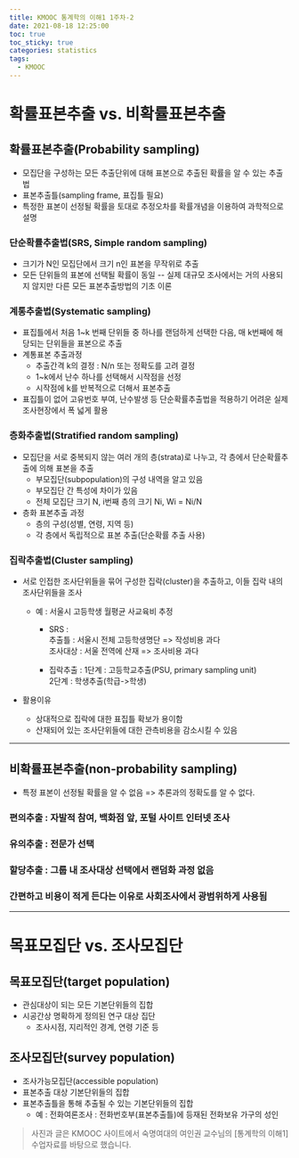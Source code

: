 ```yaml
---
title: KMOOC 통계학의 이해1 1주차-2
date: 2021-08-18 12:25:00
toc: true
toc_sticky: true
categories: statistics
tags:
  - KMOOC
---
```


# 확률표본추출 vs. 비확률표본추출

## 확률표본추출(Probability sampling)

- 모집단을 구성하는 모든 추출단위에 대해 표본으로 추출된 확률을 알 수 있는 추출법  
- 표본추출틀(sampling frame, 표집틀 필요)
- 특정한 표본이 선정될 확률을 토대로 추정오차를 확률개념을 이용하여 과학적으로 설명


### 단순확률추출법(SRS, Simple random sampling)
- 크기가 N인 모집단에서 크기 n인 표본을 무작위로 추출
- 모든 단위들의 표본에 선택될 확률이 동일
-- 실제 대규모 조사에서는 거의 사용되지 않지만 다른 모든 표본추출방법의 기초 이론

### 계통추출법(Systematic sampling)
- 표집틀에서 처음 1~k 번째 단위들 중 하나를 랜덤하게 선택한 다음, 매 k번째에 해당되는 단위들을 표본으로 추출
- 계통표본 추출과정
  - 추출간격 k의 결정 : N/n 또는 정확도를 고려 결정
  - 1~k에서 난수 하나를 선택해서 시작점을 선정
  - 시작점에 k를 반복적으로 더해서 표본추출
- 표집틀이 없어 고유번호 부여, 난수발생 등 단순확률추출법을 적용하기 어려운 실제 조사현장에서 폭 넓게 활용

### 층화추출법(Stratified random sampling)
- 모집단을 서로 중복되지 않는 여러 개의 층(strata)로 나누고, 각 층에서 단순확률추출에 의해 표본을 추출
  - 부모집단(subpopulation)의 구성 내역을 알고 있음
  - 부모집단 간 특성에 차이가 있음
  - 전체 모집단 크기 N, i번째 층의 크기 Ni, Wi = Ni/N
- 층화 표본추출 과정
  - 층의 구성(성별, 연령, 지역 등)
  - 각 층에서 독립적으로 표본 추출(단순확률 추출 사용)

### 집락추출법(Cluster sampling)
- 서로 인접한 조사단위들을 묶어 구성한 집락(cluster)을 추출하고, 이들 집락 내의 조사단위들을 조사
  - 예 : 서울시 고등학생 월평균 사교육비 추정
    - SRS :  
    추출틀 : 서울시 전체 고등학생명단 => 작성비용 과다  
    조사대상 : 서울 전역에 산재 => 조사비용 과다

    - 집락추출 :
    1단계 : 고등학교추출(PSU, primary sampling unit)  
    2단계 : 학생추출(학급->학생)

- 활용이유
  - 상대적으로 집락에 대한 표집틀 확보가 용이함
  - 산재되어 있는 조사단위들에 대한 관측비용을 감소시킬 수 있음

***
## 비확률표본추출(non-probability sampling)

- 특정 표본이 선정될 확률을 알 수 없음 => 추론과의 정확도를 알 수 없다.

### 편의추출 : 자발적 참여, 백화점 앞, 포털 사이트 인터넷 조사
### 유의추출 : 전문가 선택  
### 할당추출 : 그룹 내 조사대상 선택에서 랜덤화 과정 없음
### 간편하고 비용이 적게 든다는 이유로 사회조사에서 광범위하게 사용됨  


***
# 목표모집단 vs. 조사모집단

## 목표모집단(target population)
- 관심대상이 되는 모든 기본단위들의 집합
- 시공간상 명확하게 정의된 연구 대상 집단
    - 조사시점, 지리적인 경계, 연령 기준 등

## 조사모집단(survey population)
- 조사가능모집단(accessible population)
- 표본추출 대상 기본단위들의 집합
- 표본추출틀을 통해 추출될 수 있는 기본단위들의 집합
  - 예 : 전화여론조사 : 전화번호부(표본추출틀)에 등재된 전화보유 가구의 성인


> 사진과 글은 KMOOC 사이트에서 숙명여대의 여인권 교수님의 [통계학의 이해1] 수업자료를 바탕으로 했습니다.  
